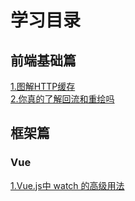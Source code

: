 # 学习目录
## 前端基础篇
[1.图解HTTP缓存](../tech/tujiehttphuancun.html)  
[2.你真的了解回流和重绘吗](../tech/nizhendeliaojiehuiliuhechonghuima.html)

## 框架篇
### Vue
[1.Vue.js中 watch 的高级用法](../tech/watch_gaojiyongfa.html)
